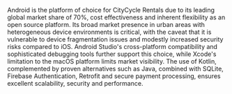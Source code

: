 Android is the platform of choice for CityCycle Rentals due
to its leading global market share of 70%, cost effectiveness and inherent
flexibility as an open source platform. Its broad market presence in urban areas
with heterogeneous device environments is critical, with the caveat that it is
vulnerable to device fragmentation issues and modestly increased security risks
compared to iOS. Android Studio's cross-platform compatibility and sophisticated
debugging tools further support this choice, while Xcode's limitation to the macOS
platform limits market visibility. The use of Kotlin, complemented by proven
alternatives such as Java, combined with SQLite, Firebase Authentication, Retrofit
and secure payment processing, ensures excellent scalability, security and
performance.
